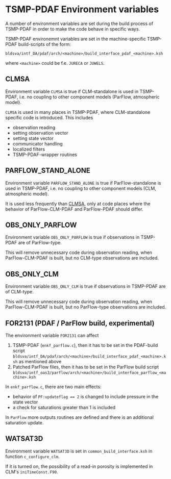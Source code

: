 # TSMP-PDAF Environment variables #

A number of environment variables are set during the build process of
TSMP-PDAF in order to make the code behave in specific ways.

TSMP-PDAF environemnt variables are set in the machine-specific
TSMP-PDAF build-scripts of the form:

```
bldsva/intf_DA/pdaf/arch/<machine>/build_interface_pdaf_<machine>.ksh
```

where `<machine>` could be f.e. `JURECA` or `JUWELS`.

## CLMSA ##

Environment variable `CLMSA` is true if CLM-standalone is used in
TSMP-PDAF, i.e. no coupling to other component models (ParFlow,
atmospheric model).

`CLMSA` is used in many places in TSMP-PDAF, where CLM-standalone
specific code is introduced. This includes
- observation reading
- setting observation vector
- setting state vector
- communicator handling
- localized filters
- TSMP-PDAF-wrapper routines

## PARFLOW_STAND_ALONE ##

Environment variable `PARFLOW_STAND_ALONE` is true if
ParFlow-standalone is used in TSMP-PDAF, i.e. no coupling to other
component models (CLM, atmospheric model).

It is used less frequently than [CLMSA](#clmsa), only at code places
where the behavior of ParFlow-CLM-PDAF and ParFlow-PDAF should differ.

## OBS_ONLY_PARFLOW ##

Environment variable `OBS_ONLY_PARFLOW` is true if observations in
TSMP-PDAF are of ParFlow-type.

This will remove unnecessary code during observation reading, when
ParFlow-CLM-PDAF is built, but no CLM-type observations are included.

## OBS_ONLY_CLM ##

Environment variable `OBS_ONLY_CLM` is true if observations in
TSMP-PDAF are of CLM-type.

This will remove unnecessary code during observation reading, when
ParFlow-CLM-PDAF is built, but no ParFlow-type observations are
included.

## FOR2131 (PDAF / ParFlow build, experimental) ##

The environment variable `FOR2131` can affect

1. TSMP-PDAF (`enkf_parflow.c`), then it has to be set in the
   PDAF-build script
   `bldsva/intf_DA/pdaf/arch/<machine>/build_interface_pdaf_<machine>.ksh`
   as mentioned above
2. Patched ParFlow files, then it has to be set in the ParFlow build
   script
   `bldsva/intf_oas3/parflow/arch/<machine>/build_interface_parflow_<machine>.ksh`

In `enkf_parflow.c`, there are two main effects:
- behavior of `PF:updateflag == 2` is changed to include pressure in
  the state vector
- a check for saturations greater than 1 is included

In `ParFlow` more outputs routines are defined and there is an
additional saturation update.

## WATSAT3D ##

Environment variable `WATSAT3D` is set in `common_build_interface.ksh`
in function `c_configure_clm`.

If it is turned on, the possibility of a read-in porosity is
implemented in CLM's `iniTimeConst.F90`.
